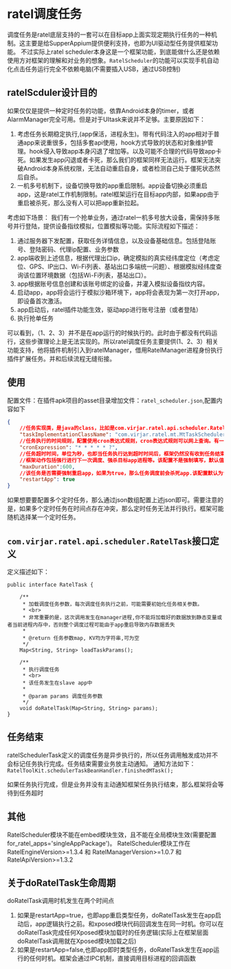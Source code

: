 # ratel调度任务
调度任务是ratel底层支持的一套可以在目标app上面实现定期执行任务的一种机制。这主要是给SupperAppium提供便利支持，也即为UI驱动型任务提供框架功能。
不过实际上ratel scheduler本身这是一个框架功能，到底能做什么还是依赖使用方对框架的理解和对业务的想象。``RatelScheduler``的功能可以实现手机自动化点击任务运行完全不依赖电脑(不需要插入USB，通过USB控制)

## ratelScduler设计目的
如果仅仅是提供一种定时任务的功能，依靠Android本身的timer，或者AlarmManager完全可用。但是对于UItask来说并不足够。主要原因如下：
 1. 考虑任务长期稳定执行,(app保活，进程永生)。带有代码注入的app相对于普通app来说重很多，包括多套api使用，hook方式导致的状态和对象维护管理。hook侵入导致app本身闪退了增加等。以及可能不合理的代码导致app卡死。如果发生app闪退或者卡死，那么我们的框架同样无法运行。框架无法突破Android本身系统权限，无法自动重启自身，或者检测自己处于僵死状态然后自杀。
 2. 一机多号机制下，设备切换导致的app重启限制。app设备切换必须重启app，这是ratel工作机制限制。ratel框架运行在目标app内部，如果app由于重启被杀死，那么没有人可以把app重新拉起。

 考虑如下场景：
我们有一个抢单业务，通过ratel一机多号放大设备，需保持多账号并行登陆，提供设备指纹模拟，位置模拟等功能。实际流程如下描述：
1. 通过服务器下发配置，获取任务详情信息，以及设备基础信息。包括登陆账号、登陆密码、代理ip配置、业务参数
2. app端收到上述信息，根据代理出口ip，确定模拟的真实经纬度定位（考虑定位、GPS、IP出口、Wi-Fi列表、基站出口多端统一问题）、根据模拟经纬度查询该位置环境数据（包括Wi-Fi列表，基站出口）。
3. app根据账号信息创建和该账号绑定的设备，并灌入模拟设备指纹内容。
4. 启动app，app将会运行于模拟沙箱环境下，app将会表现为第一次打开app，即设备首次激活。
5. app启动后，ratel插件功能生效，驱动app进行账号注册（或者登陆）
6. 执行抢单任务

可以看到，（1、2、3）并不是在app运行的时候执行的。此时由于都没有代码运行，这些步骤理论上是无法实现的。所以ratel调度任务主要提供(1、2、3）相关功能支持，他将插件机制引入到ratelManager，借用RatelManager进程身份执行插件扩展任务。并和后续流程无缝衔接。

## 使用

配置文件：在插件apk项目的asset目录增加文件：``ratel_scheduler.json``,配置内容如下
```json
{
    //任务实现类，是java的class，比如是com.virjar.ratel.api.scheduler.RatelTask的实现类
    "taskImplementationClassName": "com.virjar.ratel.mt.MtTaskScheduler",
    //任务执行的时间规则，配置使用cron表达式规则，cron表达式规则可以网上查询。有一个特殊的规则就是ratelScheduler不支持秒级调度，对于秒级配置无法起到效果。这是因为正常一个app打开就是秒级耗时的，秒级调度应该使用进程内的调度方案。ratelScheduler的调度时间间隔以分钟为单位
    "cronExpression": "* * * * * ?",
    //任务超时时间，单位为秒，也即当任务执行达到超时时间后，框架仍然没有收到任务结束消息，那么框架会强行干预。
    //框架动作包括强行进行下一次调度、强杀目标app进程等。该配置不是强制填写，默认值为10分钟
    "maxDuration":600,
    //该任务是否需要强制重启app，如果为true，那么任务调度前会杀死app.该配置默认为true
    "restartApp": true
}
```
如果想要要配置多个定时任务，那么通过json数组配置上述json即可。需要注意的是，如果多个定时任务在时间点存在冲突，那么定时任务无法并行执行。框架可能随机选择某一个定时任务。


## ``com.virjar.ratel.api.scheduler.RatelTask``接口定义
定义描述如下：
```
public interface RatelTask {

    /**
     * 加载调度任务参数，每次调度任务执行之前，可能需要初始化任务相关参数。
     * <br>
     * 非常重要的是，这次调用发生在manager进程,你不能将加载好的数据放到静态变量或者当前进程内存中，否则整个调度过程可能由于app重启导致内存数据丢失
     *
     * @return 任务参数map, KV均为字符串,可为空
     */
    Map<String, String> loadTaskParams();

    /**
     * 执行调度任务
     * <br>
     * 该任务发生在slave app中
     *
     * @param params 调度任务参数
     */
    void doRatelTask(Map<String, String> params);
}
```

## 任务结束
ratelSchedulerTask定义的调度任务是异步执行的，所以任务调用触发成功并不会标记任务执行完成。任务结束需要业务放主动通知。
通知方法如下：``RatelToolKit.schedulerTaskBeanHandler.finishedMTask();``

如果任务执行完成，但是业务并没有主动通知框架任务执行结束，那么框架将会等待到任务超时

## 其他
RatelScheduler模块不能在embed模块生效，且不能在全局模块生效(需要配置for_ratel_apps='singleAppPackage')。
RatelScheduler模块工作在 RatelEngineVersion>=1.3.4 和 RatelManagerVersion>=1.0.7 和RatelApiVersion>=1.3.2

## 关于doRatelTask生命周期
doRatelTask调用时机发生在两个时间点
1. 如果是restartApp=true，也即app重启类型任务，doRatelTask发生在app启动后，app逻辑执行之前。和xposed模块代码回调发生在同一时机。你可以在doRatelTask完成任何Xposed模块加载时的任务逻辑(实际上在框架层面doRatelTask调用就在Xposed模块加载之后)
2. 如果是restartApp=false,也即app即时类型任务，doRatelTask发生在app运行的任何时机。框架会通过IPC机制，直接调用目标进程的回调函数